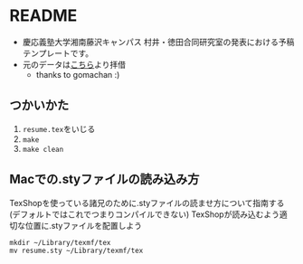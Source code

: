# README
* 慶応義塾大学湘南藤沢キャンパス 村井・徳田合同研究室の発表における予稿テンプレートです。
* 元のデータは[こちら](https://gist.github.com/ntddk/f842cabe4298a2f988b9)より拝借
    - thanks to gomachan :)

## つかいかた
1. `resume.tex`をいじる
2. `make`
4. `make clean`

## Macでの.styファイルの読み込み方
TexShopを使っている諸兄のために.styファイルの読ませ方について指南する(デフォルトではこれでつまりコンパイルできない)
TexShopが読み込むよう適切な位置に.styファイルを配置しよう
```
mkdir ~/Library/texmf/tex
mv resume.sty ~/Library/texmf/tex
```

